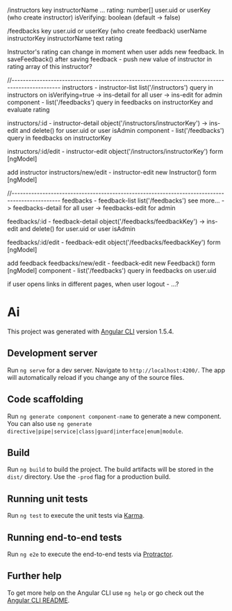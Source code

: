 /instructors
  key
    instructorName
    ...
    rating: number[]
    user.uid or userKey (who create instructor)
    isVerifying: boolean (default -> false)

/feedbacks
  key
    user.uid or userKey (who create feedback)
    userName
    instructorKey
    instructorName
    text
    rating

Instructor's rating can change in moment when user adds new feedback.
In saveFeedback() after saving feedback  - push new value of instructor in rating array of this instructor?


//-----------------------------------------------------------------------------------------------
instructors          - instructor-list   list('/instructors') query in instructors on isVerifying=true
                                                                        -> ins-detail for all user
                                                                        -> ins-edit for admin
  <rating> component - list('/feedbacks') query in feedbacks on instructorKey and evaluate rating

instructors/:id      - instructor-detail object('/instructors/instructorKey')   -> ins-edit and delete() for user.uid or user isAdmin
  <instructor-feedback> component -      list('/feedbacks') query in feedbacks on instructorKey

instructors/:id/edit - instructor-edit   object('/instructors/instructorKey') form [ngModel]

add instructor
instructors/new/edit - instructor-edit   new Instructor() form [ngModel]

//-----------------------------------------------------------------------------------------------
feedbacks            - feedback-list     list('/feedbacks') see more...   -> feedbacks-detail for all user
                                                                          -> feedbacks-edit for admin

feedbacks/:id      - feedback-detail object('/feedbacks/feedbackKey')     -> ins-edit and delete() for user.uid or user isAdmin

feedbacks/:id/edit - feedback-edit   object('/feedbacks/feedbackKey') form [ngModel]


add feedback
feedbacks/new/edit   - feedback-edit     new Feedback() form [ngModel]
  <user-feedbacks> component -           list('/feedbacks') query in feedbacks on user.uid

if user opens links in different pages, when user logout - ...?


# Ai

This project was generated with [Angular CLI](https://github.com/angular/angular-cli) version 1.5.4.

## Development server

Run `ng serve` for a dev server. Navigate to `http://localhost:4200/`. The app will automatically reload if you change any of the source files.

## Code scaffolding

Run `ng generate component component-name` to generate a new component. You can also use `ng generate directive|pipe|service|class|guard|interface|enum|module`.

## Build

Run `ng build` to build the project. The build artifacts will be stored in the `dist/` directory. Use the `-prod` flag for a production build.

## Running unit tests

Run `ng test` to execute the unit tests via [Karma](https://karma-runner.github.io).

## Running end-to-end tests

Run `ng e2e` to execute the end-to-end tests via [Protractor](http://www.protractortest.org/).

## Further help

To get more help on the Angular CLI use `ng help` or go check out the [Angular CLI README](https://github.com/angular/angular-cli/blob/master/README.md).
